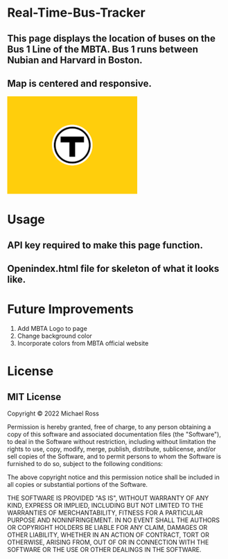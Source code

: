 # Real-Time-Bus-Tracker
## This page displays the location of buses on the Bus 1 Line of the MBTA. Bus 1 runs between Nubian and Harvard in Boston. 
## Map is centered and responsive.
<img src="./Images/MBTA-Logo.jpg" width='300'/>

# Usage
## API key required to make this page function.
## Openindex.html file for skeleton of what it looks like.

# Future Improvements
<ol> 
    <li>Add MBTA Logo to page</li> 
    <li>Change background color</li>
    <li>Incorporate colors from MBTA official website</li>
</ol>    
    
# License
## MIT License
Copyright © 2022 Michael Ross

Permission is hereby granted, free of charge, to any person obtaining a copy
of this software and associated documentation files (the "Software"), to deal
in the Software without restriction, including without limitation the rights
to use, copy, modify, merge, publish, distribute, sublicense, and/or sell
copies of the Software, and to permit persons to whom the Software is
furnished to do so, subject to the following conditions:

The above copyright notice and this permission notice shall be included in all
copies or substantial portions of the Software.

THE SOFTWARE IS PROVIDED "AS IS", WITHOUT WARRANTY OF ANY KIND, EXPRESS OR
IMPLIED, INCLUDING BUT NOT LIMITED TO THE WARRANTIES OF MERCHANTABILITY,
FITNESS FOR A PARTICULAR PURPOSE AND NONINFRINGEMENT. IN NO EVENT SHALL THE
AUTHORS OR COPYRIGHT HOLDERS BE LIABLE FOR ANY CLAIM, DAMAGES OR OTHER
LIABILITY, WHETHER IN AN ACTION OF CONTRACT, TORT OR OTHERWISE, ARISING FROM,
OUT OF OR IN CONNECTION WITH THE SOFTWARE OR THE USE OR OTHER DEALINGS IN THE
SOFTWARE.
